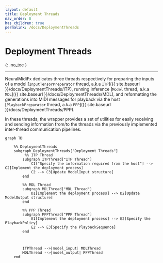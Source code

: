 ```yaml
---
layout: default
title: Deployment Threads
nav_order: 8
has_children: true
permalink: /docs/DeploymentThreads
---
```


# Deployment Threads
{: .no_toc }

---

NeuralMidiFx dedicates three threads respectively for preparing the inputs of a model [`InputTensorPreparator` thread, a.k.a `ITP`]({{ site.baseurl }}/docs/DeploymentThreads/ITP),
running inference [`Model` thread, a.k.a `MDL`]({{ site.baseurl }}/docs/DeploymentThreads/MDL), and reformatting the generations into MIDI messages for playback 
via the host  [`PlaybackPreparator` thread, a.k.a `PPP`]({{ site.baseurl }}/docs/DeploymentThreads/PPP).

In these threads, the wrapper provides a set of utilities for easily receiving and sending information from/to the 
threads via the previously implemented inter-thread communication pipelines. 


```mermaid
graph TD
    
    %% DeploymentThreads 
    subgraph DeploymentThreads["Deployment Threads"]
         %% ITP Thread
        subgraph ITPThread["ITP Thread"]
            C1["Specify the information required from the host"] --> C2[Implement the deployment process]
            C2 --> C3[Update ModelInput structure]
        end
        
        %% MDL Thread
        subgraph MDLThread["MDL Thread"]
            D1[Implement the deployment process] --> D2[Update ModelOutput structure]
        end
        
        %% PPP Thread
        subgraph PPPThread["PPP Thread"]
            E1[Implement the deployment process] --> E2[Specify the PlaybackPolicy]
            E2 --> E3[Specify the PlaybackSequence]
        end
        
        
        
        ITPThread -->|model_input| MDLThread
        MDLThread -->|model_output| PPPThread
    end
   
```